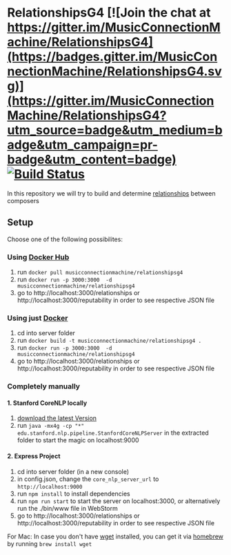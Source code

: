 # RelationshipsG4 [![Join the chat at https://gitter.im/MusicConnectionMachine/RelationshipsG4](https://badges.gitter.im/MusicConnectionMachine/RelationshipsG4.svg)](https://gitter.im/MusicConnectionMachine/RelationshipsG4?utm_source=badge&utm_medium=badge&utm_campaign=pr-badge&utm_content=badge) [![Build Status](https://travis-ci.org/MusicConnectionMachine/RelationshipsG4.png?branch=develop)](https://travis-ci.org/MusicConnectionMachine/RelationshipsG4)

In this repository we will try to build and determine [relationships](https://raw.githubusercontent.com/MusicConnectionMachine/RelationshipsG4/develop/documents/Relationships.txt) between composers

## Setup

Choose one of the following possibilites:

### Using [Docker Hub](https://hub.docker.com/r/musicconnectionmachine/relationshipsg4)
1. run `docker pull musicconnectionmachine/relationshipsg4`
2. run `docker run -p 3000:3000  -d musicconnectionmachine/relationshipsg4`
3. go to http://localhost:3000/relationships or http://localhost:3000/reputability in order to see respective JSON file

### Using just [Docker](https://www.docker.com)
1. cd into server folder
2. run `docker build -t musicconnectionmachine/relationshipsg4 .`
3. run `docker run -p 3000:3000  -d musicconnectionmachine/relationshipsg4`
4. go to http://localhost:3000/relationships or http://localhost:3000/reputability in order to see respective JSON file

### Completely manually

#### 1. Stanford CoreNLP locally
1. [download the latest Version](http://stanfordnlp.github.io/CoreNLP/#download)
2. run `java -mx4g -cp "*" edu.stanford.nlp.pipeline.StanfordCoreNLPServer` in the extracted folder to start the magic on localhost:9000

#### 2. Express Project
1. cd into server folder (in a new console)
2. in config.json, change the `core_nlp_server_url` to `http://localhost:9000`
3. run `npm install` to install dependencies
4. run `npm run start` to start the server on localhost:3000, or alternatively run the ./bin/www file in WebStorm
5. go to http://localhost:3000/relationships or http://localhost:3000/reputability in order to see respective JSON file

For Mac: In case you don't have [wget](https://www.gnu.org/software/wget) installed, you can get it via [homebrew](https://brew.sh) by running `brew install wget`
